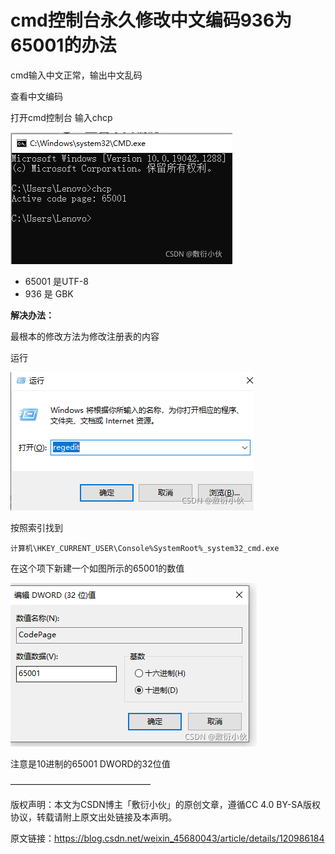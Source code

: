 # cmd控制台永久修改中文编码936为65001的办法

cmd输入中文正常，输出中文乱码

查看中文编码

打开cmd控制台 输入chcp

![](./chcp/c0b235a561e84af98c7ac8280d3214a4.png)

- 65001 是UTF-8
- 936 是 GBK

**解决办法：**

最根本的修改方法为修改注册表的内容

运行

![](./chcp/36512b087e0a42428cb1bdc59acecd17.png)

按照索引找到

    计算机\HKEY_CURRENT_USER\Console%SystemRoot%_system32_cmd.exe

在这个项下新建一个如图所示的65001的数值

![](./chcp/28d8cdf22cc14c4a988fcd1495ebfa73.png)

注意是10进制的65001 DWORD的32位值

————————————————

版权声明：本文为CSDN博主「敷衍小伙」的原创文章，遵循CC 4.0 BY-SA版权协议，转载请附上原文出处链接及本声明。

原文链接：https://blog.csdn.net/weixin_45680043/article/details/120986184
